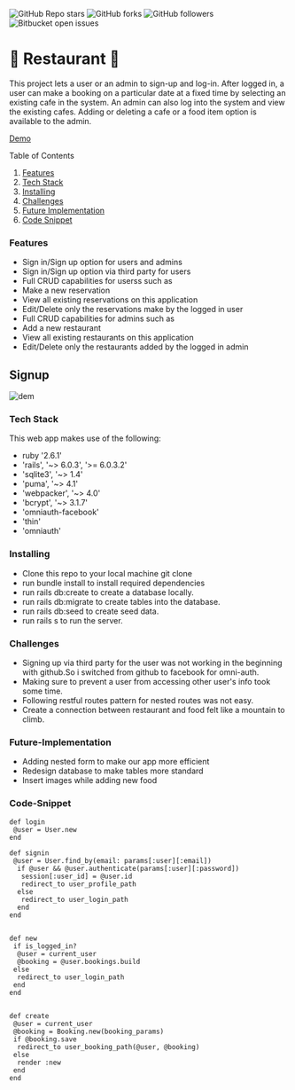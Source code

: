![GitHub Repo stars](https://img.shields.io/github/stars/nabilhayet/Restaurant) ![GitHub forks](https://img.shields.io/github/forks/nabilhayet/Restaurant) ![GitHub followers](https://img.shields.io/github/followers/nabilhayet) ![Bitbucket open issues](https://img.shields.io/bitbucket/issues/nabilhayet/Restaurant)                                          
                                        <h1>:jack_o_lantern: Restaurant :jack_o_lantern: </h1>
                                                      
This project lets a user or an admin to sign-up and log-in. After logged in, a user can make a booking on a particular date at a fixed time by selecting an existing cafe in the system. An admin can also log into the system and view the existing cafes. Adding or deleting a cafe or a food item option is available to the admin.

<a href="https://www.youtube.com/watch?v=UWaRqHpO8fU&t=2s">Demo</a>

Table of Contents
<ol>
   <li><a id="user-content-features" href="#features">Features</a></li>
    <li><a id="user-content-tech-stack" href="#tech stack">Tech Stack</a></li>
    <li><a id="user-content-installing" href="#installing">Installing</a></li>
    <li><a id="user-content-challenges" href="#challenges">Challenges</a></li>
    <li><a id="user-content-future-implementation" href="#future-implementation">Future Implementation</a></li>
    <li><a id="user-content-code-snippet" href="#code-snippet">Code Snippet</a></li>
</ol>
                               
<h3><a class="anchor" aria-hidden="true" href="#features"></a>Features</h3>
<ul>
   <li>Sign in/Sign up option for users and admins</li>
<li>Sign in/Sign up option via third party for users</li>
<li>Full CRUD capabilities for userss such as</li>
<li>Make a new reservation</li>
<li>View all existing reservations on this application</li>
<li>Edit/Delete only the reservations make by the logged in user</li>
<li>Full CRUD capabilities for admins such as</li>
<li>Add a new restaurant</li>
<li>View all existing restaurants on this application</li>
<li>Edit/Delete only the restaurants added by the logged in admin</li>
</ul>

## Signup 

![dem](https://user-images.githubusercontent.com/33500404/109376302-97f5ee00-7891-11eb-89aa-6fdfd054c8c9.gif)


<h3><a id="user-content-tech-stack" class="anchor" aria-hidden="true" href="#tech-stack"></a>Tech Stack</h3>
<p>This web app makes use of the following:</p>

* ruby '2.6.1'
* 'rails', '~> 6.0.3', '>= 6.0.3.2'
* 'sqlite3', '~> 1.4'
* 'puma', '~> 4.1'
* 'webpacker', '~> 4.0'
* 'bcrypt', '~> 3.1.7'
* 'omniauth-facebook'
* 'thin'
* 'omniauth'

<h3><a id="user-content-installing" class="anchor" aria-hidden="true" href="#installing"></a>Installing</h3>
<ul>
   <li> Clone this repo to your local machine git clone <this-repo-url></li>
<li> run bundle install to install required dependencies</li>
<li> run rails db:create to create a database locally.</li>
<li> run rails db:migrate to create tables into the database.</li>
<li> run rails db:seed to create seed data.</li>
<li> run rails s to run the server.</li>
</ul>
        
<h3><a id="user-content-challenges" class="anchor" aria-hidden="true" href="#challenges"></a>Challenges</h3>
<ul>
<li> Signing up via third party for the user was not working in the beginning with github.So i switched from github to facebook for omni-auth.</li>
<li> Making sure to prevent a user from accessing other user's info took some time.</li>
<li> Following restful routes pattern for nested routes was not easy.</li>
<li> Create a connection between restaurant and food felt like a mountain to climb.</li>
</ul>

<h3><a id="user-content-future-implementation" class="anchor" aria-hidden="true" href="#future-implementation"></a>Future-Implementation</h3>
<ul>
<li> Adding nested form to make our app more efficient</li>
<li> Redesign database to make tables more standard</li>
<li> Insert images while adding new food</li>
</ul>

<h3><a id="user-content-code-snippet" class="anchor" aria-hidden="true" href="#code-snippet"></a>Code-Snippet</h3>

```
def login
 @user = User.new 
end 
```
```
def signin
 @user = User.find_by(email: params[:user][:email])
  if @user && @user.authenticate(params[:user][:password])
   session[:user_id] = @user.id
   redirect_to user_profile_path
  else 
   redirect_to user_login_path 
  end 
end 
```
```

def new 
 if is_logged_in?
  @user = current_user 
  @booking = @user.bookings.build
 else 
  redirect_to user_login_path 
 end 
end 
```
```

def create
 @user = current_user 
 @booking = Booking.new(booking_params)
 if @booking.save
  redirect_to user_booking_path(@user, @booking)
 else
  render :new
 end
end
```



